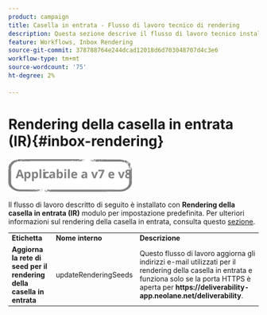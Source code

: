 ```yaml
---
product: campaign
title: Casella in entrata - Flusso di lavoro tecnico di rendering
description: Questa sezione descrive il flusso di lavoro tecnico installato con il pacchetto di rendering della casella in entrata
feature: Workflows, Inbox Rendering
source-git-commit: 378788764e244dcad12018d6d703048707d4c3e6
workflow-type: tm+mt
source-wordcount: '75'
ht-degree: 2%

---
```



# Rendering della casella in entrata (IR){#inbox-rendering}

![](../../assets/common.svg)

Il flusso di lavoro descritto di seguito è installato con **Rendering della casella in entrata (IR)** modulo per impostazione predefinita. Per ulteriori informazioni sul rendering della casella in entrata, consulta questo [sezione](../../delivery/using/inbox-rendering.md).

<table> 
 <tbody> 
  <tr> 
   <td> <strong>Etichetta</strong><br /> </td> 
   <td> <strong>Nome interno</strong><br /> </td> 
   <td> <strong>Descrizione</strong><br /> </td> 
  </tr> 
  <tr> 
   <td> <strong>Aggiorna la rete di seed per il rendering della casella in entrata</strong><br /> </td> 
   <td> <span class="uicontrol">updateRenderingSeeds</span> <br /> </td> 
   <td> Questo flusso di lavoro aggiorna gli indirizzi e-mail utilizzati per il rendering della casella in entrata e funziona solo se la porta HTTPS è aperta per <strong>https://deliverability-app.neolane.net/deliverability</strong>.<br /> </td> 
  </tr> 
 </tbody> 
</table>

